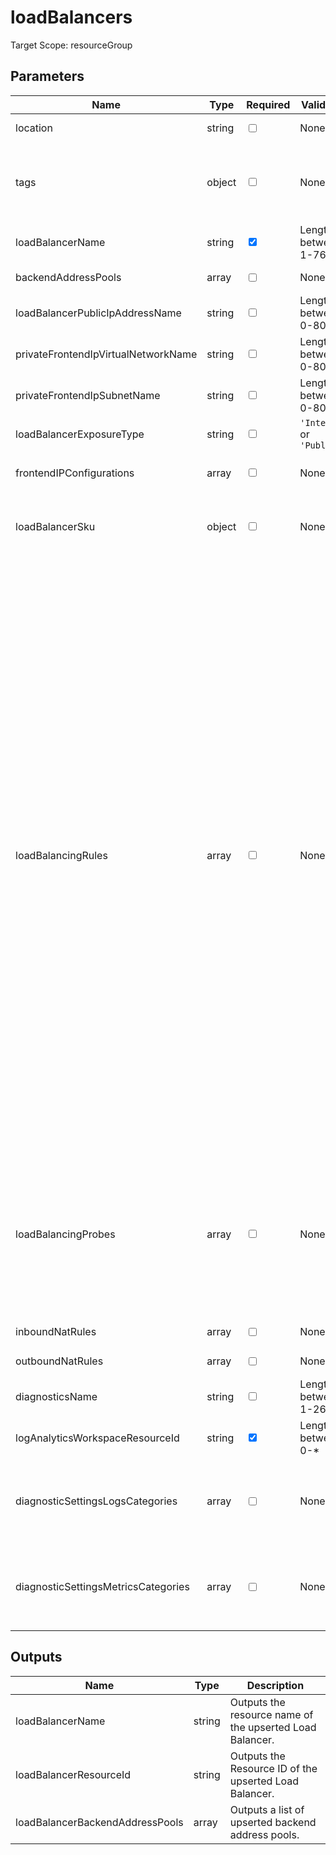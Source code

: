 # loadBalancers

Target Scope: resourceGroup

## Parameters
| Name | Type | Required | Validation | Default value | Description |
| -- |  -- | -- | -- | -- | -- |
| location | string | <input type="checkbox"> | None | <pre>resourceGroup().location</pre> | Specifies the Azure location where the resource should be created. Defaults to the resourcegroup location. |
| tags | object | <input type="checkbox"> | None | <pre>{}</pre> | The tags to apply to this resource. This is an object with key/value pairs.<br>Example:<br>{<br>&nbsp;&nbsp;&nbsp;FirstTag: myvalue<br>&nbsp;&nbsp;&nbsp;SecondTag: another value<br>} |
| loadBalancerName | string | <input type="checkbox" checked> | Length between 1-76 | <pre></pre> | Specifies the name of the loadbalancer. This can be suffixed with the environmentType parameter. Format: <loadBalancerName>-<environmentType>.<br>Min length: 1<br>Max length: 76 |
| backendAddressPools | array | <input type="checkbox"> | None | <pre>[]</pre> | A list of backend address pools to apply to this loadbalancer. For object formatting & options, please refer to https://docs.microsoft.com/en-us/azure/templates/microsoft.network/loadbalancers?pivots=deployment-language-bicep#backendaddresspool. |
| loadBalancerPublicIpAddressName | string | <input type="checkbox"> | Length between 0-80 | <pre>''</pre> | The public ip for the Load Balancer. This Public IP should be pre-existing. |
| privateFrontendIpVirtualNetworkName | string | <input type="checkbox"> | Length between 0-80 | <pre>''</pre> | Required when using private frontend ip addresses. The name of the virtual network in which you want to onboard this loadbalancer\'s private frontend ip. |
| privateFrontendIpSubnetName | string | <input type="checkbox"> | Length between 0-80 | <pre>''</pre> | Required when using private frontend ip addresses. The name of the subnet in which you want to onboard this loadbalancer\'s private frontend ip. |
| loadBalancerExposureType | string | <input type="checkbox"> | `'Internal'` or  `'Public'` | <pre>'Internal'</pre> | Do you want to expose this loadbalancer on the internet (Public) or on your internal ranges only (Internal). |
| frontendIPConfigurations | array | <input type="checkbox"> | None | <pre>loadBalancerExposureType == 'Public' ? [</pre> | Define the Frontend Ip Configuration you want to use for this Load Balancer. For formatting & options, please refer to https://docs.microsoft.com/en-us/azure/templates/microsoft.network/loadbalancers?pivots=deployment-language-bicep.<br>Defaults to a default public or internal frontend ip based on the `loadBalancerExposureType` parameter. If you override this, the `loadBalancerExposureType` parameter gets useless. |
| loadBalancerSku | object | <input type="checkbox"> | None | <pre>{<br>  name: 'Standard'<br>  tier: 'Regional'<br>}</pre> | Define the sku you want to use for this Load Balancer. For formatting & options, please refer to https://docs.microsoft.com/en-us/azure/templates/microsoft.network/loadbalancers?pivots=deployment-language-bicep.<br>Quick examples:<br>Among others, options are:<br>`name`: Type for the Load Balancer.<br>`tier`: Tier for the Load Balancer. |
| loadBalancingRules | array | <input type="checkbox"> | None | <pre>[]</pre> | Define the rules you want to use for this Load Balancer. For formatting & options, please refer to https://docs.microsoft.com/en-us/azure/templates/microsoft.network/loadbalancers?pivots=deployment-language-bicep.<br><br>Example:<br>[<br>&nbsp;&nbsp;&nbsp;{<br>&nbsp;&nbsp;&nbsp;&nbsp;&nbsp;name: '&#36;{loadBalancerName}-udp'<br>&nbsp;&nbsp;&nbsp;&nbsp;&nbsp;properties: {<br>&nbsp;&nbsp;&nbsp;&nbsp;&nbsp;&nbsp;&nbsp;frontendIPConfiguration: {<br>&nbsp;&nbsp;&nbsp;&nbsp;&nbsp;&nbsp;&nbsp;&nbsp;&nbsp;id: '&#36;{subscription().id}/resourceGroups/&#36;{resourceGroup().name}/providers/Microsoft.Network/loadBalancers/&#36;{loadBalancerName}/frontendIPConfigurations/&#36;{loadBalancerFrontendIPName}'<br>&nbsp;&nbsp;&nbsp;&nbsp;&nbsp;&nbsp;&nbsp;}<br>&nbsp;&nbsp;&nbsp;&nbsp;&nbsp;&nbsp;&nbsp;backendAddressPool: {<br>&nbsp;&nbsp;&nbsp;&nbsp;&nbsp;&nbsp;&nbsp;&nbsp;&nbsp;id: '&#36;{subscription().id}/resourceGroups/&#36;{resourceGroup().name}/providers/Microsoft.Network/loadBalancers/&#36;{loadBalancerName}/backendAddressPools/&#36;{loadBalancerBackendPoolName}'<br>&nbsp;&nbsp;&nbsp;&nbsp;&nbsp;&nbsp;&nbsp;}<br>&nbsp;&nbsp;&nbsp;&nbsp;&nbsp;&nbsp;&nbsp;protocol: 'Udp'<br>&nbsp;&nbsp;&nbsp;&nbsp;&nbsp;&nbsp;&nbsp;frontendPort: 53<br>&nbsp;&nbsp;&nbsp;&nbsp;&nbsp;&nbsp;&nbsp;backendPort: 53<br>&nbsp;&nbsp;&nbsp;&nbsp;&nbsp;&nbsp;&nbsp;enableFloatingIP: false<br>&nbsp;&nbsp;&nbsp;&nbsp;&nbsp;&nbsp;&nbsp;idleTimeoutInMinutes: 5<br>&nbsp;&nbsp;&nbsp;&nbsp;&nbsp;&nbsp;&nbsp;probe: {<br>&nbsp;&nbsp;&nbsp;&nbsp;&nbsp;&nbsp;&nbsp;&nbsp;&nbsp;id: '&#36;{subscription().id}/resourceGroups/&#36;{resourceGroup().name}/providers/Microsoft.Network/loadBalancers/&#36;{loadBalancerName}/probes/&#36;{loadBalancerName}-probe'<br>&nbsp;&nbsp;&nbsp;&nbsp;&nbsp;&nbsp;&nbsp;}<br>&nbsp;&nbsp;&nbsp;&nbsp;&nbsp;}<br>&nbsp;&nbsp;&nbsp;}<br>&nbsp;&nbsp;&nbsp;{<br>&nbsp;&nbsp;&nbsp;&nbsp;&nbsp;name: '&#36;{loadBalancerName}-tcp'<br>&nbsp;&nbsp;&nbsp;&nbsp;&nbsp;properties: {<br>&nbsp;&nbsp;&nbsp;&nbsp;&nbsp;&nbsp;&nbsp;frontendIPConfiguration: {<br>&nbsp;&nbsp;&nbsp;&nbsp;&nbsp;&nbsp;&nbsp;&nbsp;&nbsp;id: '&#36;{subscription().id}/resourceGroups/&#36;{resourceGroup().name}/providers/Microsoft.Network/loadBalancers/&#36;{loadBalancerName}/frontendIPConfigurations/&#36;{loadBalancerFrontendIPName}'<br>&nbsp;&nbsp;&nbsp;&nbsp;&nbsp;&nbsp;&nbsp;}<br>&nbsp;&nbsp;&nbsp;&nbsp;&nbsp;&nbsp;&nbsp;backendAddressPool: {<br>&nbsp;&nbsp;&nbsp;&nbsp;&nbsp;&nbsp;&nbsp;&nbsp;&nbsp;id: '&#36;{subscription().id}/resourceGroups/&#36;{resourceGroup().name}/providers/Microsoft.Network/loadBalancers/&#36;{loadBalancerName}/backendAddressPools/&#36;{loadBalancerBackendPoolName}'<br>&nbsp;&nbsp;&nbsp;&nbsp;&nbsp;&nbsp;&nbsp;}<br>&nbsp;&nbsp;&nbsp;&nbsp;&nbsp;&nbsp;&nbsp;protocol: 'Tcp'<br>&nbsp;&nbsp;&nbsp;&nbsp;&nbsp;&nbsp;&nbsp;frontendPort: 53<br>&nbsp;&nbsp;&nbsp;&nbsp;&nbsp;&nbsp;&nbsp;backendPort: 53<br>&nbsp;&nbsp;&nbsp;&nbsp;&nbsp;&nbsp;&nbsp;enableFloatingIP: false<br>&nbsp;&nbsp;&nbsp;&nbsp;&nbsp;&nbsp;&nbsp;idleTimeoutInMinutes: 5<br>&nbsp;&nbsp;&nbsp;&nbsp;&nbsp;&nbsp;&nbsp;probe: {<br>&nbsp;&nbsp;&nbsp;&nbsp;&nbsp;&nbsp;&nbsp;&nbsp;&nbsp;id: '&#36;{subscription().id}/resourceGroups/&#36;{resourceGroup().name}/providers/Microsoft.Network/loadBalancers/&#36;{loadBalancerName}/probes/&#36;{loadBalancerName}-probe'<br>&nbsp;&nbsp;&nbsp;&nbsp;&nbsp;&nbsp;&nbsp;}<br>&nbsp;&nbsp;&nbsp;&nbsp;&nbsp;}<br>&nbsp;&nbsp;&nbsp;}<br>] |
| loadBalancingProbes | array | <input type="checkbox"> | None | <pre>[]</pre> | Define the health probes you want to use for the rules of this Load Balancer. For formatting & options, please refer to https://docs.microsoft.com/en-us/azure/templates/microsoft.network/loadbalancers?pivots=deployment-language-bicep.<br><br>[<br>&nbsp;&nbsp;&nbsp;{<br>&nbsp;&nbsp;&nbsp;&nbsp;&nbsp;name: '&#36;{loadBalancerName}-probe'<br>&nbsp;&nbsp;&nbsp;&nbsp;&nbsp;properties: {<br>&nbsp;&nbsp;&nbsp;&nbsp;&nbsp;&nbsp;&nbsp;protocol: 'Tcp'<br>&nbsp;&nbsp;&nbsp;&nbsp;&nbsp;&nbsp;&nbsp;port: 53<br>&nbsp;&nbsp;&nbsp;&nbsp;&nbsp;&nbsp;&nbsp;intervalInSeconds: 5<br>&nbsp;&nbsp;&nbsp;&nbsp;&nbsp;&nbsp;&nbsp;numberOfProbes: 2<br>&nbsp;&nbsp;&nbsp;&nbsp;&nbsp;}<br>&nbsp;&nbsp;&nbsp;}<br>] |
| inboundNatRules | array | <input type="checkbox"> | None | <pre>[]</pre> | Define the inbound nat rules you want to use for this Load Balancer. For formatting & options, please refer to https://docs.microsoft.com/en-us/azure/templates/microsoft.network/loadbalancers?pivots=deployment-language-bicep. |
| outboundNatRules | array | <input type="checkbox"> | None | <pre>[]</pre> | Define the outbound rules you want to use for this Load Balancer. For formatting & options, please refer to https://docs.microsoft.com/en-us/azure/templates/microsoft.network/loadbalancers?pivots=deployment-language-bicep. |
| diagnosticsName | string | <input type="checkbox"> | Length between 1-260 | <pre>'AzurePlatformCentralizedLogging'</pre> | The name of the diagnostics. This defaults to `AzurePlatformCentralizedLogging`. |
| logAnalyticsWorkspaceResourceId | string | <input type="checkbox" checked> | Length between 0-* | <pre></pre> | The azure resource id of the log analytics workspace to log the diagnostics to. If you set this to an empty string, logging & diagnostics will be disabled. |
| diagnosticSettingsLogsCategories | array | <input type="checkbox"> | None | <pre>[<br>  {<br>    categoryGroup: 'allLogs'<br>    enabled: true<br>  }<br>]</pre> | Which log categories to enable; This defaults to `allLogs`. For array/object format, please refer to https://docs.microsoft.com/en-us/azure/templates/microsoft.insights/diagnosticsettings?tabs=bicep#logsettings. |
| diagnosticSettingsMetricsCategories | array | <input type="checkbox"> | None | <pre>[<br>  {<br>    categoryGroup: 'AllMetrics'<br>    enabled: true<br>  }<br>]</pre> | Which Metrics categories to enable; This defaults to `AllMetrics`. For array/object format, please refer to https://docs.microsoft.com/en-us/azure/templates/microsoft.insights/diagnosticsettings?tabs=bicep&pivots=deployment-language-bicep#metricsettings |
## Outputs
| Name | Type | Description |
| -- |  -- | -- |
| loadBalancerName | string | Outputs the resource name of the upserted Load Balancer. |
| loadBalancerResourceId | string | Outputs the Resource ID of the upserted Load Balancer. |
| loadBalancerBackendAddressPools | array | Outputs a list of upserted backend address pools. |

